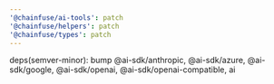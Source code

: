 ```yaml
---
'@chainfuse/ai-tools': patch
'@chainfuse/helpers': patch
'@chainfuse/types': patch
---
```


deps(semver-minor): bump @ai-sdk/anthropic, @ai-sdk/azure, @ai-sdk/google, @ai-sdk/openai, @ai-sdk/openai-compatible, ai
